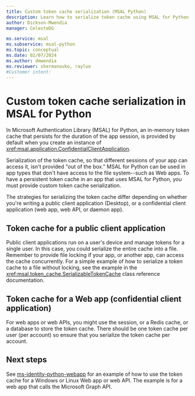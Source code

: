 ```yaml
---
title: Custom token cache serialization (MSAL Python)
description: Learn how to serialize token cache using MSAL for Python
author: Dickson-Mwendia
manager: CelesteDG

ms.service: msal
ms.subservice: msal-python
ms.topic: conceptual
ms.date: 02/07/2024
ms.author: dmwendia
ms.reviewer: shermanouko, rayluo
#Customer intent: 
---
```


# Custom token cache serialization in MSAL for Python

In Microsoft Authentication Library (MSAL) for Python, an in-memory token cache that persists for the duration of the app session, is provided by default when you create an instance of <xref:msal.application.ConfidentialClientApplication>.

Serialization of the token cache, so that different sessions of your app can access it, isn't provided "out of the box." MSAL for Python can be used in app types that don't have access to the file system--such as Web apps. To have a persistent token cache in an app that uses MSAL for Python, you must provide custom token cache serialization.

The strategies for serializing the token cache differ depending on whether you're writing a public client application (Desktop), or a confidential client application (web app, web API, or daemon app).

## Token cache for a public client application

Public client applications run on a user's device and manage tokens for a single user. In this case, you could serialize the entire cache into a file. Remember to provide file locking if your app, or another app, can access the cache concurrently. For a simple example of how to serialize a token cache to a file without locking, see the example in the <xref:msal.token_cache.SerializableTokenCache> class reference documentation.

## Token cache for a Web app (confidential client application)

For web apps or web APIs, you might use the session, or a Redis cache, or a database to store the token cache. There should be one token cache per user (per account) so ensure that you serialize the token cache per account.

## Next steps

See [ms-identity-python-webapp](https://github.com/Azure-Samples/ms-identity-python-webapp/blob/0.3.0/app.py#L66-L74) for an example of how to use the token cache for a Windows or Linux Web app or web API. The example is for a web app that calls the Microsoft Graph API.